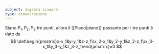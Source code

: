 ```yaml
---
subject: algebra lineare
type: dimostrazione
---
```

Siano $P_1,P_2,P_3$ tre punti, allora il [[Piano|piano]] passante per i tre punti è dato da
$$
\det\begin{pmatrix}x-x_1&y-y_1&z-z_1\\x_2-x_1&y_2-y_1&z_2-z_1\\x_3-x_1&y_3-y_1&z_3-z_1\end{pmatrix}=0
$$